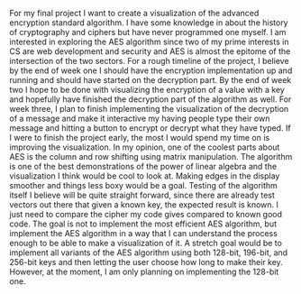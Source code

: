 For my final project I want to create a visualization of the advanced encryption standard algorithm. I have some knowledge in about the history of cryptography and ciphers but have never programmed one myself. I am interested in exploring the AES algorithm since two of my prime interests in CS are web development and security and AES is almost the epitome of the intersection of the two sectors.
For a rough timeline of the project, I believe by the end of week one I should have the encryption implementation up and running and should have started on the decryption part. By the end of week two I hope to be done with visualizing the encryption of a value with a key and hopefully have finished the decryption part of the algorithm as well. For week three, I plan to finish implementing the visualization of the decryption of a message and make it interactive my having people type their own message and hitting a button to encrypt or decrypt what they have typed.
If I were to finish the project early, the most I would spend my time on is improving the visualization. In my opinion, one of the coolest parts about AES is the column and row shifting using matrix manipulation. The algorithm is one of the best demonstrations of the power of linear algebra and the visualization I think would be cool to look at. Making edges in the display smoother and things less boxy would be a goal.
Testing of the algorithm itself I believe will be quite straight forward, since there are already test vectors out there that given a known key, the expected result is known. I just need to compare the cipher my code gives compared to known good code. The goal is not to implement the most efficient AES algorithm, but implement the AES algorithm in a way that I can understand the process enough to be able to make a visualization of it. A stretch goal would be to implement all variants of the AES algorithm using both 128-bit, 196-bit, and 256-bit keys and then letting the user choose how long to make their key. However, at the moment, I am only planning on implementing the 128-bit one.
